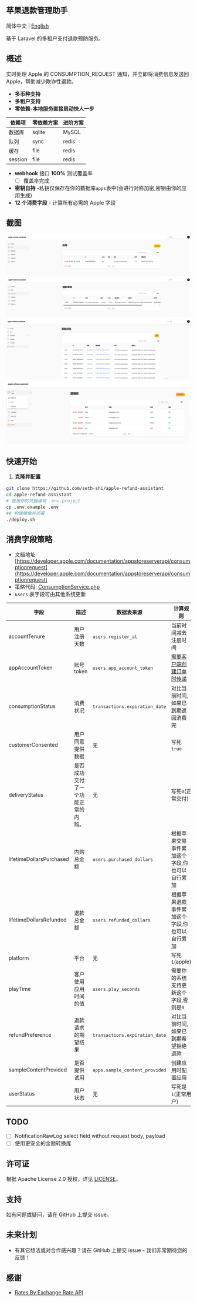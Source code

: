 ## 苹果退款管理助手

简体中文 | [English](./README.md)

基于 Laravel 的多租户支付退款预防服务。

## 概述

实时处理 Apple 的 CONSUMPTION_REQUEST 通知，并立即将消费信息发送回 Apple，帮助减少欺诈性退款。


- **多币种支持**
- **多租户支持**
- **零依赖-本地服务直接启动快人一步**

| 依赖项 | 零依赖方案 |  进阶方案   |
|-----|--|-----|
|  数据库   | sqlite | MySQL |
|  队列   | sync | redis  |
|  缓存   | file | redis  |
|   session | file |  redis   |
- **webhook** 接口 **100%** 测试覆盖率
    - [ ] 覆盖率完成
- **密钥自持** -私钥仅保存在你的数据库`apps`表中(会进行对称加密,密钥由你的应用生成)
- **12 个消费字段** - 计算所有必需的 Apple 字段

 
## 截图
![首页](assets/1.png)
![首页](assets/2.png)
![首页](assets/3.png)
![首页](assets/4.png)


## 快速开始

1. **克隆并配置**
```bash
git clone https://github.com/seth-shi/apple-refund-assistant
cd apple-refund-assistant
# 使用你的凭据编辑 .env.project
cp .env.example .env
## 构建镜像并部署
./deploy.sh
```

## 消费字段策略
* 文档地址: [https://developer.apple.com/documentation/appstoreserverapi/consumptionrequest](https://developer.apple.com/documentation/appstoreserverapi/consumptionrequest)
* 策略代码: [ConsumptionService.php](./app/Services/ConsumptionService.php) 
* `users` 表字段可由其他系统更新

| 字段                       | 描述                | 数据表来源                          | 计算规则                                                                                           |
|--------------------------|-------------------|--------------------------------|------------------------------------------------------------------------------------------------|
| accountTenure            | 用户注册天数            | `users.register_at`            | 当前时间减去注册时间                                                                                     |
| appAccountToken          | 账号 token          | `users.app_account_token`      | [需要客户端创建订单时传递](https://developer.apple.com/documentation/StoreKit/Transaction/appAccountToken) |
| consumptionStatus        | 消费状况              | `transactions.expiration_date` | 对比当前时间,如果已到期返回消费完                                                                              |
| customerConsented        | 用户同意提供数据          | 无                              | 写死`true`                                                                                       |
| deliveryStatus           | 是否成功交付了一个功能正常的内购。 | 无                              | 写死`0`(正常交付)                                                                                    |
| lifetimeDollarsPurchased | 内购总金额             | `users.purchased_dollars`      | 根据苹果交易事件累加这个字段,你也可以自行累加                                                                        |
| lifetimeDollarsRefunded  | 退款总金额             | `users.refunded_dollars`       | 根据苹果退款事件累加这个字段,你也可以自行累加                                                                        |
| platform                 | 平台                | 无                              | 写死`1`(apple)                                                                                   |
| playTime                 | 客户使用应用时间的值        | `users.play_seconds`           | 需要你的系统支持更新这个字段,否则是`0`                                                                          |
| refundPreference         | 退款请求的期望结果         | `transactions.expiration_date` | 对比当前时间,如果已到期希望拒绝退款                                                                             |
| sampleContentProvided    | 是否提供试用            | `apps.sample_content_provided` | 创建应用时配置应用                                                                                      |
| userStatus               | 用户状态              | 无                              | 写死是`1`(正常用户)                                                                                   |




## TODO
- [ ] NotificationRawLog select field without request body, payload
- [ ] 使用更安全的金额转换库

## 许可证

根据 Apache License 2.0 授权，详见 [LICENSE](./LICENSE)。

## 支持

如有问题或疑问，请在 GitHub 上提交 issue。

## 未来计划
- 有其它想法或对合作感兴趣？请在 GitHub 上提交 issue - 我们非常期待您的反馈！

## 感谢
* [Rates By Exchange Rate API](https://www.exchangerate-api.com)
